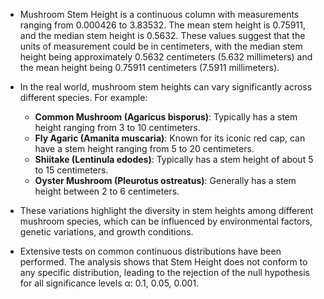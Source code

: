 - Mushroom Stem Height is a continuous column with measurements ranging from 0.000426 to 3.83532. The mean stem height is 0.75911, and the median stem height is 0.5632. These values suggest that the units of measurement could be in centimeters, with the median stem height being approximately 0.5632 centimeters (5.632 millimeters) and the mean height being 0.75911 centimeters (7.5911 millimeters).

- In the real world, mushroom stem heights can vary significantly across different species. For example:

    - **Common Mushroom (Agaricus bisporus)**: Typically has a stem height ranging from 3 to 10 centimeters.
    - **Fly Agaric (Amanita muscaria)**: Known for its iconic red cap, can have a stem height ranging from 5 to 20 centimeters.
    - **Shiitake (Lentinula edodes)**: Typically has a stem height of about 5 to 15 centimeters.
    - **Oyster Mushroom (Pleurotus ostreatus)**: Generally has a stem height between 2 to 6 centimeters.

- These variations highlight the diversity in stem heights among different mushroom species, which can be influenced by environmental factors, genetic variations, and growth conditions.

- Extensive tests on common continuous distributions have been performed. The analysis shows that Stem Height does not conform to any specific distribution, leading to the rejection of the null hypothesis for all significance levels α: 0.1, 0.05, 0.001.